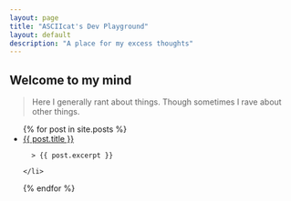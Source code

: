 ```yaml
---
layout: page
title: "ASCIIcat's Dev Playground"
layout: default
description: "A place for my excess thoughts"
---
```

## [](#header-2) Welcome to my mind

> Here I generally rant about things.
> Though sometimes I rave about other things.


<ul>
  {% for post in site.posts %}
    <li>
      <a href="{{ post.url }}">{{ post.title }}</a>
      
      > {{ post.excerpt }}

    </li>
  {% endfor %}
</ul>

